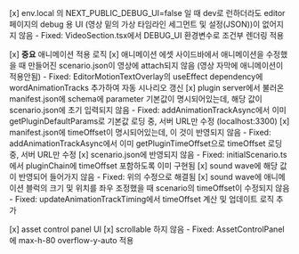 [x] env.local 의 NEXT_PUBLIC_DEBUG_UI=false 일 때 dev로 런하더라도 editor 페이지의 debug 용 UI (영상 밑의 가상 타임라인 세그먼트 및 설정(JSON))이 없어지지 않음
    - Fixed: VideoSection.tsx에서 DEBUG_UI 환경변수로 조건부 렌더링 적용

[x] **중요** 애니메이션 적용 로직
[x] 애니메이션 에셋 사이드바에서 애니메이션을 수정했을 때 만들어진 scenario.json이 영상에 attach되지 않음 (영상 자막에 애니메이션이 적용안됨)
    - Fixed: EditorMotionTextOverlay의 useEffect dependency에 wordAnimationTracks 추가하여 자동 시나리오 갱신
[x] plugin server에서 불러온 manifest.json에 schema에 parameter 기본값이 명시되어있는데, 해당 값이 scenario.json에 초기 입력되지 않음
    - Fixed: addAnimationTrackAsync에서 이미 getPluginDefaultParams로 기본값 로딩 중, 서버 URL만 수정 (localhost:3300)
[x] manifest.json에 timeOffset이 명시되어있는데, 이 것이 반영되지 않음
    - Fixed: addAnimationTrackAsync에서 이미 getPluginTimeOffset으로 timeOffset 로딩 중, 서버 URL만 수정
[x] scenario.json에 반영되지 않음
    - Fixed: initialScenario.ts에서 pluginChain에 timeOffset 포함하도록 이미 구현됨
[x] sound wave에 해당 값이 반영되어 들어가지 않음
    - Fixed: 위의 수정으로 해결됨
[x] sound wave에 애니메이션 블럭의 크기 및 위치를 좌우 조정했을 때 scenario의 timeOffset이 수정되지 않음
    - Fixed: updateAnimationTrackTiming에서 timeOffset 계산 및 업데이트 로직 추가

[x] asset control panel UI
[x] scrollable 하지 않음
    - Fixed: AssetControlPanel에 max-h-80 overflow-y-auto 적용
